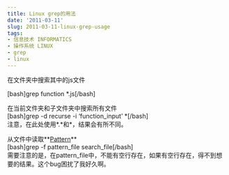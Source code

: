 ```yaml
---
title: Linux grep的用法
date: '2011-03-11'
slug: 2011-03-11-linux-grep-usage
tags:
- 信息技术 INFORMATICS
- 操作系统 LINUX
- grep
- linux
---
```



<div align="left">

在文件夹中搜索其中的js文件  

</div>

\[bash\]grep function \*.js\[/bash\]

在当前文件夹和子文件夹中搜索所有文件  
\[bash\]grep -d recurse -i ‘function\_input’ \*\[/bash\]  
注意，在此处使用\*.\*和\*，结果会有所不同。

从文件中读取**<u>Pattern</u>**  
\[bash\]grep -f pattern\_file search\_file\[/bash\]  
需要注意的是，在pattern\_file中，不能有空行存在，如果有空行存在，得不到想要的结果。这个bug困扰了我好久啊。
